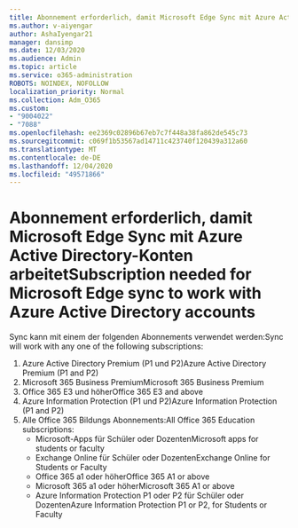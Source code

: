 ```yaml
---
title: Abonnement erforderlich, damit Microsoft Edge Sync mit Azure Active Directory-Konten arbeitet
ms.author: v-aiyengar
author: AshaIyengar21
manager: dansimp
ms.date: 12/03/2020
ms.audience: Admin
ms.topic: article
ms.service: o365-administration
ROBOTS: NOINDEX, NOFOLLOW
localization_priority: Normal
ms.collection: Adm_O365
ms.custom:
- "9004022"
- "7088"
ms.openlocfilehash: ee2369c02896b67eb7c7f448a38fa862de545c73
ms.sourcegitcommit: c069f1b53567ad14711c423740f120439a312a60
ms.translationtype: MT
ms.contentlocale: de-DE
ms.lasthandoff: 12/04/2020
ms.locfileid: "49571866"
---
```

# <a name="subscription-needed-for-microsoft-edge-sync-to-work-with-azure-active-directory-accounts"></a><span data-ttu-id="f97a4-102">Abonnement erforderlich, damit Microsoft Edge Sync mit Azure Active Directory-Konten arbeitet</span><span class="sxs-lookup"><span data-stu-id="f97a4-102">Subscription needed for Microsoft Edge sync to work with Azure Active Directory accounts</span></span>

<span data-ttu-id="f97a4-103">Sync kann mit einem der folgenden Abonnements verwendet werden:</span><span class="sxs-lookup"><span data-stu-id="f97a4-103">Sync will work with any one of the following subscriptions:</span></span>

1. <span data-ttu-id="f97a4-104">Azure Active Directory Premium (P1 und P2)</span><span class="sxs-lookup"><span data-stu-id="f97a4-104">Azure Active Directory Premium (P1 and P2)</span></span>
1. <span data-ttu-id="f97a4-105">Microsoft 365 Business Premium</span><span class="sxs-lookup"><span data-stu-id="f97a4-105">Microsoft 365 Business Premium</span></span>
1. <span data-ttu-id="f97a4-106">Office 365 E3 und höher</span><span class="sxs-lookup"><span data-stu-id="f97a4-106">Office 365 E3 and above</span></span>
1. <span data-ttu-id="f97a4-107">Azure Information Protection (P1 und P2)</span><span class="sxs-lookup"><span data-stu-id="f97a4-107">Azure Information Protection (P1 and P2)</span></span>
1. <span data-ttu-id="f97a4-108">Alle Office 365 Bildungs Abonnements:</span><span class="sxs-lookup"><span data-stu-id="f97a4-108">All Office 365 Education subscriptions:</span></span>
    - <span data-ttu-id="f97a4-109">Microsoft-Apps für Schüler oder Dozenten</span><span class="sxs-lookup"><span data-stu-id="f97a4-109">Microsoft apps for students or faculty</span></span>
    - <span data-ttu-id="f97a4-110">Exchange Online für Schüler oder Dozenten</span><span class="sxs-lookup"><span data-stu-id="f97a4-110">Exchange Online for Students or Faculty</span></span>
    - <span data-ttu-id="f97a4-111">Office 365 a1 oder höher</span><span class="sxs-lookup"><span data-stu-id="f97a4-111">Office 365 A1 or above</span></span>
    - <span data-ttu-id="f97a4-112">Microsoft 365 a1 oder höher</span><span class="sxs-lookup"><span data-stu-id="f97a4-112">Microsoft 365 A1 or above</span></span>
    - <span data-ttu-id="f97a4-113">Azure Information Protection P1 oder P2 für Schüler oder Dozenten</span><span class="sxs-lookup"><span data-stu-id="f97a4-113">Azure Information Protection P1 or P2, for Students or Faculty</span></span>
